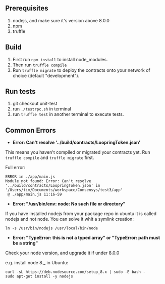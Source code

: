 ## Prerequisites
1. nodejs, and make sure it's version above 8.0.0
2. npm
3. truffle

## Build
1. First run `npm install` to install node_modules.
2. Then run `truffle compile`
3. Run `truffle migrate` to deploy the contracts onto your network of choice (default "development").

## Run tests
1. git checkout unit-test
2. run `./testrpc.sh` in terminal
3. run `truffle test` in another terminal to execute tests.

## Common Errors

* **Error:  Can't resolve '../build/contracts/LoopringToken.json'**

This means you haven't compiled or migrated your contracts yet. Run `truffle compile` and `truffle migrate` first.

Full error:

```
ERROR in ./app/main.js
Module not found: Error: Can't resolve '../build/contracts/LoopringToken.json' in '/Users/tim/Documents/workspace/Consensys/test3/app'
 @ ./app/main.js 11:16-59
```

* **Error: "/usr/bin/env: node: No such file or directory"** 

If you have installed nodejs from your package repo in ubuntu it is called nodejs and not node.
You can solve it whit a symlink creation:

```
ln -s /usr/bin/nodejs /usr/local/bin/node
```

* **Error: "TypeError: this is not a typed array" or "TypeError: path must be a string"**

Check your node version, and upgrade it if under 8.0.0

e.g. install node 8._ in Ubuntu:

```
curl -sL https://deb.nodesource.com/setup_8.x | sudo -E bash -
sudo apt-get install -y nodejs
```
